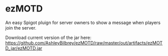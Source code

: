 # ezMOTD
An easy Spigot pluign for server owners to show a message when players join the server.

Download current version of the jar here: https://github.com/AshleyBilbrey/ezMOTD/raw/master/out/artifacts/ezMOTD_jar/ezMOTD.jar

